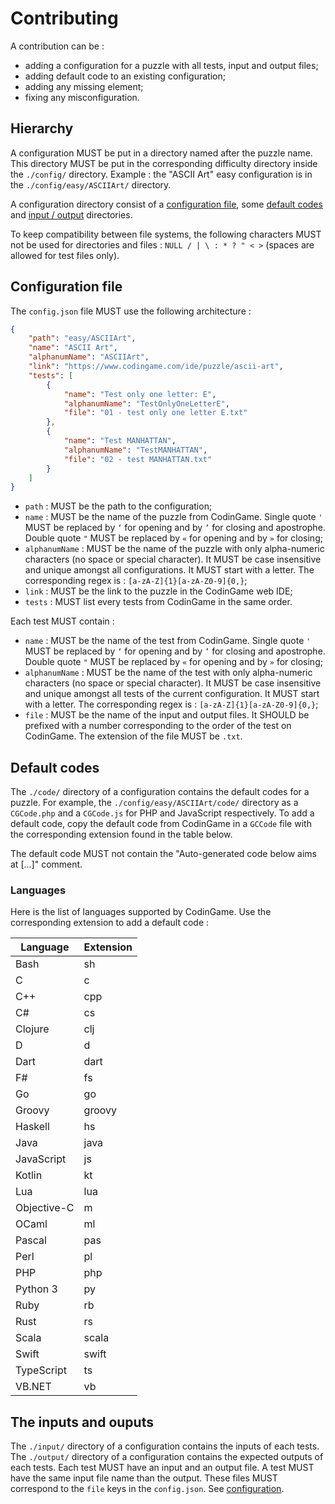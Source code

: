 # Contributing

A contribution can be :
* adding a configuration for a puzzle with all tests, input and output files;
* adding default code to an existing configuration;
* adding any missing element;
* fixing any misconfiguration.

## Hierarchy

A configuration MUST be put in a directory named after the puzzle name.
This directory MUST be put in the corresponding difficulty directory inside the `./config/` directory.
Example : the "ASCII Art" easy configuration is in the `./config/easy/ASCIIArt/` directory.

A configuration directory consist of a [configuration file](#configuration-file), some [default codes](#default-codes)
and [input / output](#the-inputs-and-ouputs) directories.

To keep compatibility between file systems, the following characters MUST not be used for directories and files :
`NULL / | \ : * ? " < >` (spaces are allowed for test files only).

## Configuration file

The `config.json` file MUST use the following architecture :

```json
{
    "path": "easy/ASCIIArt",
    "name": "ASCII Art",
    "alphanumName": "ASCIIArt",
    "link": "https://www.codingame.com/ide/puzzle/ascii-art",
    "tests": [
        {
            "name": "Test only one letter: E",
            "alphanumName": "TestOnlyOneLetterE",
            "file": "01 - test only one letter E.txt"
        },
        {
            "name": "Test MANHATTAN",
            "alphanumName": "TestMANHATTAN",
            "file": "02 - test MANHATTAN.txt"
        }
    ]
}
```

* `path` : MUST be the path to the configuration;
* `name` : MUST be the name of the puzzle from CodinGame.
Single quote `'` MUST be replaced by `‘` for opening and by `’` for closing and apostrophe.
Double quote `"` MUST be replaced by `«` for opening and by `»` for closing;
* `alphanumName` : MUST be the name of the puzzle with only alpha-numeric characters (no space or special character).
It MUST be case insensitive and unique amongst all configurations.
It MUST start with a letter. The corresponding regex is : `[a-zA-Z]{1}[a-zA-Z0-9]{0,}`;
* `link` : MUST be the link to the puzzle in the CodinGame web IDE;
* `tests` : MUST list every tests from CodinGame in the same order.

Each test MUST contain :
* `name` : MUST be the name of the test from CodinGame.
Single quote `'` MUST be replaced by `‘` for opening and by `’` for closing and apostrophe.
Double quote `"` MUST be replaced by `«` for opening and by `»` for closing;
* `alphanumName` : MUST be the name of the test with only alpha-numeric characters (no space or special character).
It MUST be case insensitive and unique amongst all tests of the current configuration.
It MUST start with a letter. The corresponding regex is : `[a-zA-Z]{1}[a-zA-Z0-9]{0,}`;
* `file` : MUST be the name of the input and output files.
It SHOULD be prefixed with a number corresponding to the order of the test on CodinGame.
The extension of the file MUST be `.txt`.

## Default codes

The `./code/` directory of a configuration contains the default codes for a puzzle.
For example, the `./config/easy/ASCIIArt/code/` directory as a `CGCode.php` and a `CGCode.js`
for PHP and JavaScript respectively.
To add a default code, copy the default code from CodinGame in a `GCCode` file with the corresponding extension
found in the table below.

The default code MUST not contain the "Auto-generated code below aims at [...]" comment.

### Languages

Here is the list of languages supported by CodinGame.
Use the corresponding extension to add a default code :

| Language | Extension |
| -------- | --------- |
| Bash | sh |
| C | c |
| C++ | cpp |
| C# | cs |
| Clojure | clj |
| D | d |
| Dart | dart |
| F# | fs |
| Go | go |
| Groovy | groovy |
| Haskell | hs |
| Java | java |
| JavaScript | js |
| Kotlin | kt |
| Lua | lua |
| Objective-C | m |
| OCaml | ml |
| Pascal | pas |
| Perl | pl |
| PHP | php |
| Python 3 | py |
| Ruby | rb |
| Rust | rs |
| Scala | scala |
| Swift | swift |
| TypeScript | ts |
| VB.NET | vb |


## The inputs and ouputs

The `./input/` directory of a configuration contains the inputs of each tests.
The `./output/` directory of a configuration contains the expected outputs of each tests.
Each test MUST have an input and an output file.
A test MUST have the same input file name than the output.
These files MUST correspond to the `file` keys in the `config.json`. See [configuration](#configuration-file).
